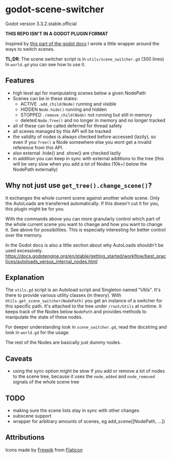 # godot-scene-switcher

Godot version 3.3.2.stable.official

__THIS REPO ISN'T IN A GODOT PLUGIN FORMAT__

Inspired by [this part of the godot 
docs](https://docs.godotengine.org/en/stable/tutorials/misc/change_scenes_manually.html#doc-change-scenes-manually)
I wrote a little wrapper around the ways to switch scenes.


__TL;DR__:
The scene switcher script is in `utils/scene_switcher.gd` (300 lines)
In `world.gd` you can see how to use it.  

## Features

  - high level api for manipulating scenes below a given NodePath
  - Scenes can be in these states:
    + ACTIVE `.add_child(Node)` running and visible
    + HIDDEN `Node.hide()` running and hidden
    + STOPPED `.remove_child(Node)` not running but still in memory
    + deleted `Node.free()` and no longer in memory and no longer tracked
  - all of these can be called deferred for thread safety
  - all scenes managed by this API will be tracked
  - the validity of nodes is always checked before accessed (lazily), so even if 
      you `free()` a Node somewhere else you wont get a invalid reference from 
      this API.
  - also external .hide() and .show() are checked lazily
  - in addition you can keep in sync with external additions to the tree (this 
      will be very slow when you add a lot of Nodes (10k+) below the NodePath 
      externally)



## Why not just use `get_tree().change_scene()`?

It exchanges the whole current scene against another whole scene. Only the 
AutoLoads are transferred automatically. If this doesn't cut it for you, this 
plugin might be for you.

With the commands above you can more granularly control which part of the whole 
current scene you want to change and how you want to change it. See above for 
possibilities. This is especially interesting for better control over the 
memory.

In the Godot docs is also a little section about why AutoLoads shouldn't be used 
excessively.  
https://docs.godotengine.org/en/stable/getting_started/workflow/best_practices/autoloads_versus_internal_nodes.html

## Explanation

The `utils.gd` script is an Autoload script and Singleton named "Utils". It's 
there to provide various utility classes (in theory). With 
`Utils.get_scene_switcher(NodePath)` you get an instance of a switcher for this 
specific path. It's attached to the tree under `/root/Utils` at runtime. It 
keeps track of the Nodes below `NodePath` and provides methods to manipulate the 
state of these nodes.

For deeper understanding look in `scene_switcher.gd`, read the docstring and 
look in `world.gd` for the usage.

The rest of the Nodes are basically just dummy nodes.

## Caveats

  - using the sync option might be slow if you add or remove a lot of nodes to 
      the scene tree, because it uses the `node_added` and `node_removed` 
      signals of the whole scene tree

## TODO

  - making sure the scene lists stay in sync with other changes
  - subscene support
  - wrapper for arbitrary amounts of scenes, eg add_scene([NodePath, ...])


## Attributions

Icons made by [Freepik](https://www.freepik.com) from 
[Flaticon](https://www.flaticon.com/)
